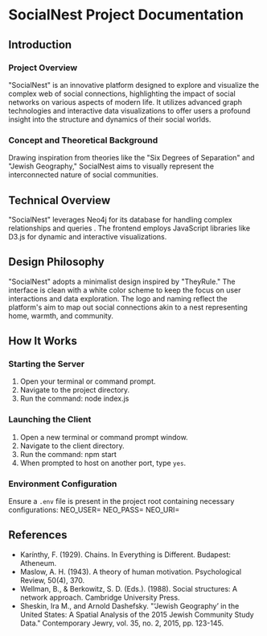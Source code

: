 # SocialNest Project Documentation

## Introduction

### Project Overview

"SocialNest" is an innovative platform designed to explore and visualize the complex web of social connections, highlighting the impact of social networks on various aspects of modern life. It utilizes advanced graph technologies and interactive data visualizations to offer users a profound insight into the structure and dynamics of their social worlds.

### Concept and Theoretical Background

Drawing inspiration from theories like the "Six Degrees of Separation" and "Jewish Geography," SocialNest aims to visually represent the interconnected nature of social communities.

## Technical Overview

"SocialNest" leverages Neo4j for its database for handling complex relationships and queries . The frontend employs JavaScript libraries like D3.js for dynamic and interactive visualizations.

## Design Philosophy

"SocialNest" adopts a minimalist design inspired by "TheyRule." The interface is clean with a white color scheme to keep the focus on user interactions and data exploration. The logo and naming reflect the platform's aim to map out social connections akin to a nest representing home, warmth, and community.

## How It Works

### Starting the Server

1. Open your terminal or command prompt.
2. Navigate to the project directory.
3. Run the command:
   node index.js

### Launching the Client

1. Open a new terminal or command prompt window.
2. Navigate to the client directory.
3. Run the command:
   npm start
4. When prompted to host on another port, type `yes`.

### Environment Configuration

Ensure a `.env` file is present in the project root containing necessary configurations:
NEO_USER=
NEO_PASS=
NEO_URI=

## References

- Karínthy, F. (1929). Chains. In Everything is Different. Budapest: Atheneum.
- Maslow, A. H. (1943). A theory of human motivation. Psychological Review, 50(4), 370.
- Wellman, B., & Berkowitz, S. D. (Eds.). (1988). Social structures: A network approach. Cambridge University Press.
- Sheskin, Ira M., and Arnold Dashefsky. "‘Jewish Geography’ in the United States: A Spatial Analysis of the 2015 Jewish Community Study Data." Contemporary Jewry, vol. 35, no. 2, 2015, pp. 123-145.
